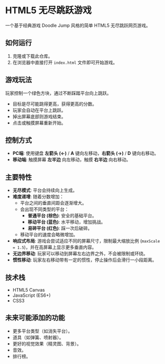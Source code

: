 # HTML5 无尽跳跃游戏

一个基于经典游戏 Doodle Jump 风格的简单 HTML5 无尽跳跃网页游戏。

## 如何运行

1. 克隆或下载此仓库。
2. 在浏览器中直接打开 `index.html` 文件即可开始游戏。

## 游戏玩法

玩家控制一个绿色方块，通过不断踩踏平台向上跳跃。

*   目标是尽可能跳得更高，获得更高的分数。
*   玩家会自动在平台上跳跃。
*   掉出屏幕底部则游戏结束。
*   点击或触摸屏幕重新开始。

## 控制方式

*   **PC端**: 使用键盘 **左箭头 (←)** / **A** 键向左移动，**右箭头 (→)** / **D** 键向右移动。
*   **移动端**: 触摸屏幕 **左半边** 向左移动，触摸 **右半边** 向右移动。

## 主要特性

*   **无尽模式**: 平台会持续向上生成。
*   **难度递增**: 随着分数增加：
    *   平台之间的垂直间距会逐渐增大。
    *   会出现不同类型的平台：
        *   **普通平台 (棕色)**: 安全的基础平台。
        *   **移动平台 (蓝色)**: 水平移动，增加挑战。
        *   **易碎平台 (红色)**: 踩一次后破碎。
    *   移动平台的速度会略微增加。
*   **响应式布局**: 游戏会尝试适应不同的屏幕尺寸，限制最大缩放比例 (`maxScale = 1.5`)，并在高屏幕上显示更多垂直内容。
*   **无边界移动**: 玩家可以移动到屏幕左右边界之外，不会被限制或环绕。
*   **惯性移动**: 玩家左右移动带有一定的惯性，停止操作后会滑行一小段距离。

## 技术栈

*   HTML5 Canvas
*   JavaScript (ES6+)
*   CSS3

## 未来可能添加的功能

*   更多平台类型（如消失平台）。
*   道具（如弹簧、喷射器）。
*   更好的视觉效果（精灵图、背景）。
*   音效。
*   排行榜。 